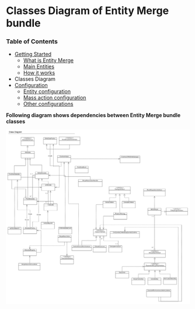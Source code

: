 # Classes Diagram of Entity Merge bundle

### Table of Contents

- [Getting Started](./getting-started.md)
	- [What is Entity Merge](./getting-started.md#what-is-entity-merge "What is Entity Merge")
	- [Main Entities](./getting-started.md#main-entities)
	- [How it works](./getting-started.md#how-it-works)
- Classes Diagram
- [Configuration](./merge-configuration.md)
	- [Entity configuration](./merge-configuration.md#entity-configuration)
	- [Mass action configuration](./merge-configuration.md#mass-action-configuration)
	- [Other configurations](./merge-configuration.md#other-configurations)

**Following diagram shows dependencies between Entity Merge bundle classes**

![](../images/entity_merge_class_diagramm.png)
